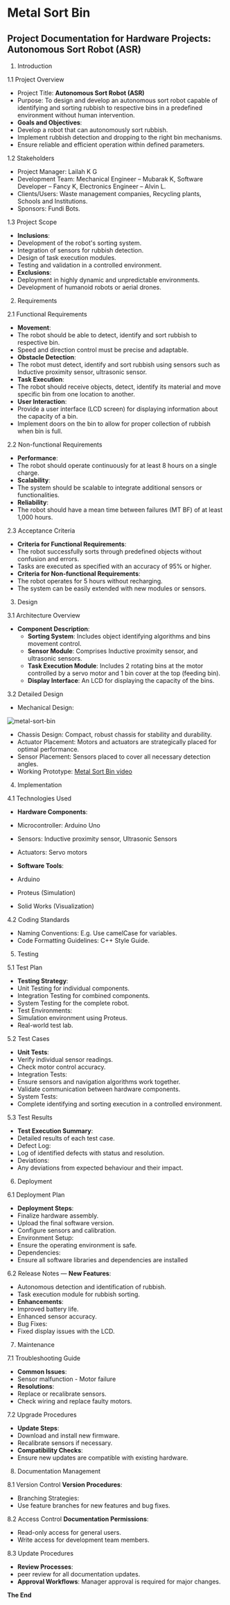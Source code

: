 # Metal Sort Bin
## Project Documentation for Hardware Projects: Autonomous Sort Robot (ASR)
1.	Introduction
   
1.1 Project Overview

-	Project Title: **Autonomous Sort Robot (ASR)**
-	Purpose: To design and develop an autonomous sort robot capable of identifying and sorting rubbish to respective bins in a predefined environment without human intervention.
-	**Goals and Objectives**:
-	Develop a robot that can autonomously sort rubbish.
-	Implement rubbish detection and dropping to the right bin mechanisms.
-	Ensure reliable and efficient operation within defined parameters.
  
1.2 Stakeholders
-	Project Manager: Lailah K G
-	Development Team: Mechanical Engineer – Mubarak K, Software Developer – Fancy K, Electronics Engineer – Alvin L.
-	Clients/Users: Waste management companies, Recycling plants, Schools and Institutions.
-	Sponsors: Fundi Bots.
  
1.3 Project Scope
-	**Inclusions**:
-	Development of the robot's sorting system. 
-	Integration of sensors for rubbish detection.
-	Design of task execution modules.
-	Testing and validation in a controlled environment.
-	**Exclusions**:
-	Deployment in highly dynamic and unpredictable environments.
-	Development of humanoid robots or aerial drones.
  
2.	Requirements
   
2.1 Functional Requirements
-	**Movement**:
-	The robot should be able to detect, identify and sort rubbish to respective bin.
-	Speed and direction control must be precise and adaptable.
-	**Obstacle Detection**:
-	The robot must detect, identify and sort rubbish using sensors such as Inductive proximity sensor, ultrasonic sensor.
-	**Task Execution**:
-	The robot should receive objects, detect, identify its material and move specific bin from one location to another.
-	**User Interaction**:
-	Provide a user interface (LCD screen) for displaying information about the capacity of a bin.
-	Implement doors on the bin to allow for proper collection of rubbish when bin is full.
  
2.2 Non-functional Requirements
-	**Performance**:
-	The robot should operate continuously for at least 8 hours on a single charge.
-	**Scalability**:
-	The system should be scalable to integrate additional sensors or functionalities. 
- **Reliability**:
-	The robot should have a mean time between failures (MT BF) of at least 1,000 hours.
  
2.3 Acceptance Criteria
-	**Criteria for Functional Requirements**:
-	The robot successfully sorts through predefined objects without confusion and errors.
-	Tasks are executed as specified with an accuracy of 95% or higher.
-	**Criteria for Non-functional Requirements**:
-	The robot operates for 5 hours without recharging.
-	The system can be easily extended with new modules or sensors.
  
3.	Design
   
3.1 Architecture Overview
- **Component Description**:
	- **Sorting System**: Includes object identifying algorithms and bins movement control.
  - **Sensor Module**: Comprises Inductive proximity sensor, and ultrasonic sensors.
  - **Task Execution Module**: Includes 2 rotating bins at the motor controlled by a servo motor and 1 bin cover at the top (feeding bin).
  -	**Display Interface**: An LCD for displaying the capacity of the bins.
    
3.2 Detailed Design
-	Mechanical Design:
  
  ![metal-sort-bin](https://github.com/user-attachments/assets/d5f48d7d-5ff0-4cf4-ad24-fce51bd6d9ba)
  
-	Chassis Design: Compact, robust chassis for stability and durability.
-	Actuator Placement: Motors and actuators are strategically placed for optimal performance.
-	Sensor Placement: Sensors placed to cover all necessary detection angles.
-	Working Prototype: [Metal Sort Bin video](https://drive.google.com/file/d/1hQ5-2dQvHNXjBzRkEKywSUn661ZLmr5M/view?usp=drive_link)
  
4.	Implementation
   
4.1 Technologies Used
-	**Hardware Components**:
 -	Microcontroller: Arduino Uno 
 -	Sensors: Inductive proximity sensor, Ultrasonic Sensors
 -	Actuators: Servo motors

-	**Software Tools**:
-	Arduino
-	Proteus (Simulation) 
-	Solid Works (Visualization)

4.2 Coding Standards
-	Naming Conventions: E.g. Use camelCase for variables.
-	Code Formatting Guidelines: C++ Style Guide.
  
5.	Testing
   
5.1 Test Plan
-	**Testing Strategy**:
-	Unit Testing for individual components.
-	Integration Testing for combined components.
-	System Testing for the complete robot. 
-	Test Environments:
-	Simulation environment using Proteus.
-	Real-world test lab.
  
5.2 Test Cases
-	**Unit Tests**:
-	Verify individual sensor readings.
-	Check motor control accuracy.
-	Integration Tests:
-	Ensure sensors and navigation algorithms work together.
-	Validate communication between hardware components.
-	System Tests:
-	Complete identifying and sorting execution in a controlled environment.
  
5.3 Test Results
-	**Test Execution Summary**:
-	Detailed results of each test case.
-	Defect Log:
-	Log of identified defects with status and resolution.
-	Deviations:
-	Any deviations from expected behaviour and their impact.
  
6.	Deployment
   
6.1 Deployment Plan
-	**Deployment Steps**:
-	Finalize hardware assembly.
-	Upload the final software version. 
-	Configure sensors and calibration.
-	Environment Setup:
-	Ensure the operating environment is safe.
-	Dependencies:
-	Ensure all software libraries and dependencies are installed 

6.2 Release Notes
— **New Features**:
-	Autonomous detection and identification of rubbish.
-	Task execution module for rubbish sorting.
-	**Enhancements**:
-	Improved battery life. 
-	Enhanced sensor accuracy.
-	Bug Fixes:
-	Fixed display issues with the LCD.
  
7.	Maintenance
   
7.1 Troubleshooting Guide
- **Common Issues**: 
- Sensor malfunction     -   Motor failure
-	**Resolutions**:
-	Replace or recalibrate sensors.
-	Check wiring and replace faulty motors.

7.2 Upgrade Procedures
-	**Update Steps**:
-	Download and install new firmware.
-	Recalibrate sensors if necessary.
-	**Compatibility Checks**:
-	Ensure new updates are compatible with existing hardware.
  
8.	Documentation Management
   
8.1 Version Control
**Version Procedures**:
-	Branching Strategies:
-	Use feature branches for new features and bug fixes.
  
8.2 Access Control
**Documentation Permissions**:
-	Read-only access for general users.
-	Write access for development team members.
  
8.3 Update Procedures
-	**Review Processes**:
-	peer review for all documentation updates. 
   - **Approval Workflows**:
Manager approval is required for major changes.



**The End**
